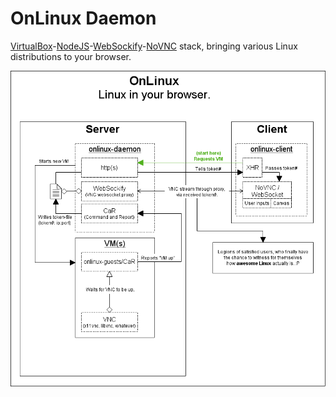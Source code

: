 ﻿# OnLinux Daemon

[VirtualBox](https://www.virtualbox.org/)-[NodeJS](https://nodejs.org/)-[WebSockify](https://github.com/kanaka/websockify)-[NoVNC](https://kanaka.github.io/noVNC/) stack, bringing various Linux distributions to your browser.

![OnLinux.png](OnLinux.png)